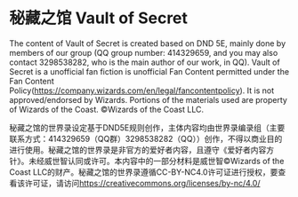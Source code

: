 # 秘藏之馆 Vault of Secret
The content of Vault of Secret is created based on DND 5E, mainly done by members of our group (QQ group number: 414329659, and you may also contact 3298538282, who is the main author of our work, in QQ). Vault of Secret is a unofficial fan fiction is unofficial Fan Content permitted under the Fan Content Policy(https://company.wizards.com/en/legal/fancontentpolicy). It is not approved/endorsed by Wizards. Portions of the materials used are property of Wizards of the Coast. ©Wizards of the Coast LLC. 

秘藏之馆的世界录设定基于DND5E规则创作，主体内容均由世界录编录组（主要联系方式：414329659（QQ群）3298538282（QQ））创作，不得以商业目的进行使用。秘藏之馆的世界录是非官方的爱好者内容，且遵守《爱好者内容方针》。未经威世智认同或许可。本内容中的一部分材料是威世智©Wizards of the Coast LLC的财产。秘藏之馆的世界录遵循CC-BY-NC4.0许可证进行授权，要查看该许可证，请访问<https://creativecommons.org/licenses/by-nc/4.0/>
